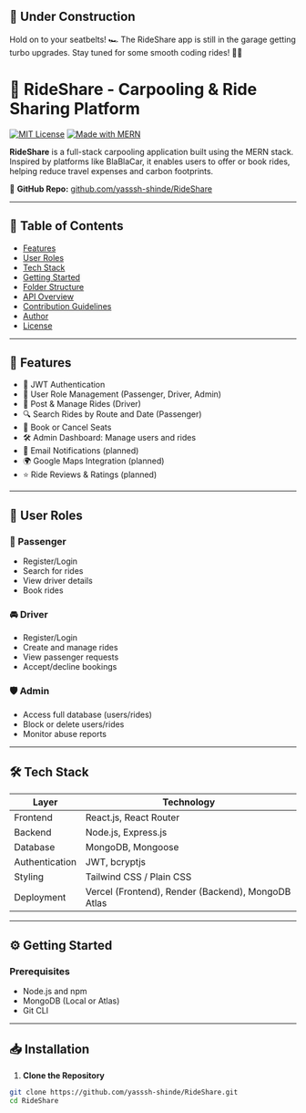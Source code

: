 ## 🚧 Under Construction

Hold on to your seatbelts! 🏎️ The RideShare app is still in the garage getting turbo upgrades. Stay tuned for some smooth coding rides! 🚗💨





# 🚗 RideShare - Carpooling & Ride Sharing Platform

[![MIT License](https://img.shields.io/badge/license-MIT-blue.svg)](LICENSE)
[![Made with MERN](https://img.shields.io/badge/stack-MERN-green)](https://github.com/yasssh-shinde/RideShare)

**RideShare** is a full-stack carpooling application built using the MERN stack. Inspired by platforms like BlaBlaCar, it enables users to offer or book rides, helping reduce travel expenses and carbon footprints.

🔗 **GitHub Repo:** [github.com/yasssh-shinde/RideShare](https://github.com/yasssh-shinde/RideShare)

---

## 📌 Table of Contents

- [Features](#features)
- [User Roles](#user-roles)
- [Tech Stack](#tech-stack)
- [Getting Started](#getting-started)
- [Folder Structure](#folder-structure)
- [API Overview](#api-overview)
- [Contribution Guidelines](#contribution-guidelines)
- [Author](#author)
- [License](#license)

---

## 🚀 Features

- 🔐 JWT Authentication
- 🧍 User Role Management (Passenger, Driver, Admin)
- 🚗 Post & Manage Rides (Driver)
- 🔍 Search Rides by Route and Date (Passenger)
- 📅 Book or Cancel Seats
- 🛠 Admin Dashboard: Manage users and rides
- 📩 Email Notifications (planned)
- 🌍 Google Maps Integration (planned)
- ⭐ Ride Reviews & Ratings (planned)

---

## 👤 User Roles

### 🚶 Passenger
- Register/Login
- Search for rides
- View driver details
- Book rides

### 🚘 Driver
- Register/Login
- Create and manage rides
- View passenger requests
- Accept/decline bookings

### 🛡 Admin
- Access full database (users/rides)
- Block or delete users/rides
- Monitor abuse reports

---

## 🛠️ Tech Stack

| Layer        | Technology                |
|--------------|---------------------------|
| Frontend     | React.js, React Router    |
| Backend      | Node.js, Express.js       |
| Database     | MongoDB, Mongoose         |
| Authentication | JWT, bcryptjs           |
| Styling      | Tailwind CSS / Plain CSS  |
| Deployment   | Vercel (Frontend), Render (Backend), MongoDB Atlas |

---

## ⚙️ Getting Started

### Prerequisites

- Node.js and npm
- MongoDB (Local or Atlas)
- Git CLI

---

## 📥 Installation

1. **Clone the Repository**

```bash
git clone https://github.com/yasssh-shinde/RideShare.git
cd RideShare

